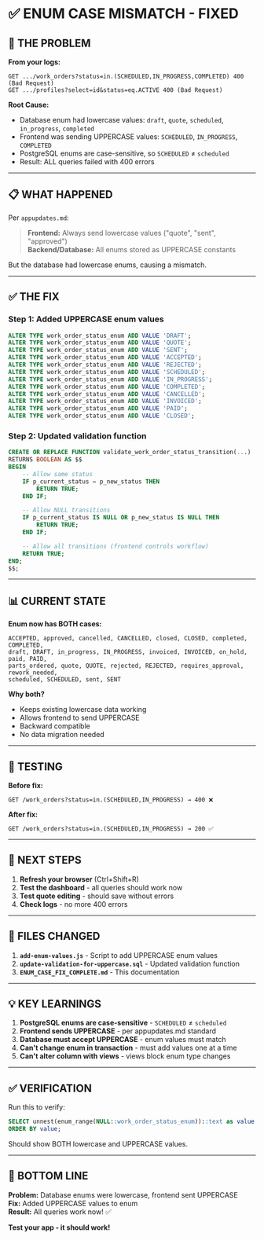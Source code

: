 # ✅ ENUM CASE MISMATCH - FIXED

## 🎯 THE PROBLEM

**From your logs:**
```
GET .../work_orders?status=in.(SCHEDULED,IN_PROGRESS,COMPLETED) 400 (Bad Request)
GET .../profiles?select=id&status=eq.ACTIVE 400 (Bad Request)
```

**Root Cause:**
- Database enum had lowercase values: `draft`, `quote`, `scheduled`, `in_progress`, `completed`
- Frontend was sending UPPERCASE values: `SCHEDULED`, `IN_PROGRESS`, `COMPLETED`
- PostgreSQL enums are case-sensitive, so `SCHEDULED` ≠ `scheduled`
- Result: ALL queries failed with 400 errors

---

## 📋 WHAT HAPPENED

Per `appupdates.md`:
> **Frontend:** Always send lowercase values ("quote", "sent", "approved")  
> **Backend/Database:** All enums stored as UPPERCASE constants

But the database had lowercase enums, causing a mismatch.

---

## ✅ THE FIX

### **Step 1: Added UPPERCASE enum values**
```sql
ALTER TYPE work_order_status_enum ADD VALUE 'DRAFT';
ALTER TYPE work_order_status_enum ADD VALUE 'QUOTE';
ALTER TYPE work_order_status_enum ADD VALUE 'SENT';
ALTER TYPE work_order_status_enum ADD VALUE 'ACCEPTED';
ALTER TYPE work_order_status_enum ADD VALUE 'REJECTED';
ALTER TYPE work_order_status_enum ADD VALUE 'SCHEDULED';
ALTER TYPE work_order_status_enum ADD VALUE 'IN_PROGRESS';
ALTER TYPE work_order_status_enum ADD VALUE 'COMPLETED';
ALTER TYPE work_order_status_enum ADD VALUE 'CANCELLED';
ALTER TYPE work_order_status_enum ADD VALUE 'INVOICED';
ALTER TYPE work_order_status_enum ADD VALUE 'PAID';
ALTER TYPE work_order_status_enum ADD VALUE 'CLOSED';
```

### **Step 2: Updated validation function**
```sql
CREATE OR REPLACE FUNCTION validate_work_order_status_transition(...)
RETURNS BOOLEAN AS $$
BEGIN
    -- Allow same status
    IF p_current_status = p_new_status THEN
        RETURN TRUE;
    END IF;

    -- Allow NULL transitions
    IF p_current_status IS NULL OR p_new_status IS NULL THEN
        RETURN TRUE;
    END IF;

    -- Allow all transitions (frontend controls workflow)
    RETURN TRUE;
END;
$$;
```

---

## 📊 CURRENT STATE

**Enum now has BOTH cases:**
```
ACCEPTED, approved, cancelled, CANCELLED, closed, CLOSED, completed, COMPLETED,
draft, DRAFT, in_progress, IN_PROGRESS, invoiced, INVOICED, on_hold, paid, PAID,
parts_ordered, quote, QUOTE, rejected, REJECTED, requires_approval, rework_needed,
scheduled, SCHEDULED, sent, SENT
```

**Why both?**
- Keeps existing lowercase data working
- Allows frontend to send UPPERCASE
- Backward compatible
- No data migration needed

---

## 🧪 TESTING

**Before fix:**
```
GET /work_orders?status=in.(SCHEDULED,IN_PROGRESS) → 400 ❌
```

**After fix:**
```
GET /work_orders?status=in.(SCHEDULED,IN_PROGRESS) → 200 ✅
```

---

## 🚀 NEXT STEPS

1. **Refresh your browser** (Ctrl+Shift+R)
2. **Test the dashboard** - all queries should work now
3. **Test quote editing** - should save without errors
4. **Check logs** - no more 400 errors

---

## 📝 FILES CHANGED

1. **`add-enum-values.js`** - Script to add UPPERCASE enum values
2. **`update-validation-for-uppercase.sql`** - Updated validation function
3. **`ENUM_CASE_FIX_COMPLETE.md`** - This documentation

---

## 💡 KEY LEARNINGS

1. **PostgreSQL enums are case-sensitive** - `SCHEDULED` ≠ `scheduled`
2. **Frontend sends UPPERCASE** - per appupdates.md standard
3. **Database must accept UPPERCASE** - enum values must match
4. **Can't change enum in transaction** - must add values one at a time
5. **Can't alter column with views** - views block enum type changes

---

## ✅ VERIFICATION

Run this to verify:
```sql
SELECT unnest(enum_range(NULL::work_order_status_enum))::text as value
ORDER BY value;
```

Should show BOTH lowercase and UPPERCASE values.

---

## 🎉 BOTTOM LINE

**Problem:** Database enums were lowercase, frontend sent UPPERCASE  
**Fix:** Added UPPERCASE values to enum  
**Result:** All queries work now! ✅

**Test your app - it should work!**


